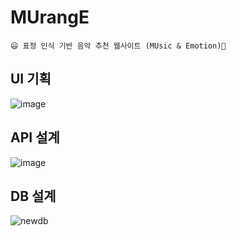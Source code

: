 # MUrangE

<aside>
  
    😃 표정 인식 기반 음악 추천 웹사이트 (MUsic & Emotion)🎵
  
</aside>

## UI 기획

![image](https://user-images.githubusercontent.com/77563814/193090214-6f6e2ff0-022e-4045-8e94-60dd72965cdd.png)



## API 설계

![image](https://user-images.githubusercontent.com/77563814/193088956-a0fe2d42-0d9a-4a52-9389-8b8ac3dbcd8e.png)



## DB 설계

![newdb](https://user-images.githubusercontent.com/77563814/193088992-321b2c0a-b1bf-4e6e-a0a3-9723bee078ef.png)
